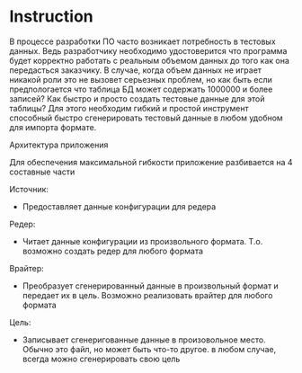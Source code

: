 <h1>Instruction</h1>

<p>В процессе разработки ПО часто возникает потребность в тестовых данных. Ведь разработчику необходимо удостоверится что программа будет корректно работать с реальным объемом данных до того как она передасться заказчику.  В случае, когда объем данных не играет никакой роли это не вызовет серьезных проблем, но как быть если предпологается что таблица БД может содержать 1000000 и более записей? Как 
быстро и просто создать тестовые данные для этой таблицы? Для этого необходим гибкий и простой инструмент способный быстро сгенерировать тестовый данные в любом удобном для импорта формате.
</p>

<p>
Архитектура приложения

Для обеспечения максимальной гибкости приложение разбивается на 4 составные
части

Источник:
 - Предоставляет данные конфигурации для редера

Редер:
 - Читает данные конфигурации из произвольного формата. Т.о. возможно создать
   редер для любого формата 

Врайтер:
- Преобразует сгенерированный данные в произвольный формат и передает их в цель. Возможно
  реализовать врайтер для любого формата

Цель:
- Записывает сгенеригованные данные в произовольное место. Обычно это файл, но
  может быть что-то другое. в любом случае, всегда можно сгенерировать свою
  цель

</p>
